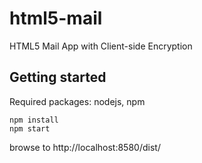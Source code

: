html5-mail
==========

HTML5 Mail App with Client-side Encryption

## Getting started
Required packages: nodejs, npm

    npm install
    npm start
    
browse to http://localhost:8580/dist/